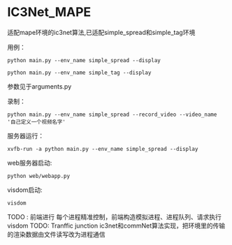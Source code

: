 # IC3Net_MAPE
 适配mape环境的ic3net算法,已适配simple_spread和simple_tag环境



用例：

```
python main.py --env_name simple_spread --display
```

```
python main.py --env_name simple_tag --display
```
参数见于arguments.py

录制：

```
python main.py --env_name simple_spread --record_video --video_name '自己定义一个视频名字'
```


服务器运行：
```
xvfb-run -a python main.py --env_name simple_spread --display
```
web服务器启动:
```
python web/webapp.py
```
visdom启动:
```
visdom
```
TODO : 前端进行 每个进程精准控制，前端构造模拟进程、进程队列、请求执行visdom
TODO: Tranffic junction ic3net和commNet算法实现，把环境里的传输的渲染数据由文件读写改为进程通信


